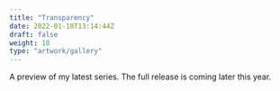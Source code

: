 ```yaml
---
title: "Transparency"
date: 2022-01-18T13:14:44Z
draft: false
weight: 10
type: "artwork/gallery"
---
```


A preview of my latest series.  The full release is coming later this year. 
